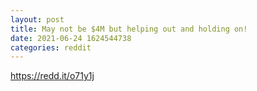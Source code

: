 ```yaml
--- 
layout: post 
title: May not be $4M but helping out and holding on! 
date: 2021-06-24 1624544738 
categories: reddit 
--- 
```

https://redd.it/o71y1j